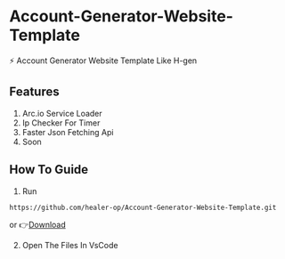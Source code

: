 # Account-Generator-Website-Template
⚡ Account Generator Website Template Like H-gen

## Features
1. Arc.io Service Loader
2. Ip Checker For Timer
3. Faster Json Fetching Api
4. Soon

## How To Guide
1. Run 
```
https://github.com/healer-op/Account-Generator-Website-Template.git
```
or 👉[Download](https://github.com/healer-op/Account-Generator-Website-Template/archive/refs/heads/main.zip) 

2. Open The Files In VsCode
